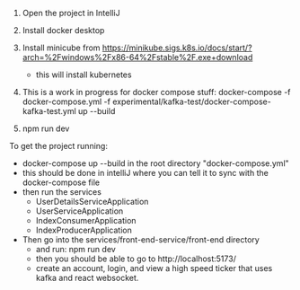 1. Open the project in IntelliJ
2. Install docker desktop
3. Install minicube from https://minikube.sigs.k8s.io/docs/start/?arch=%2Fwindows%2Fx86-64%2Fstable%2F.exe+download
    - this will install kubernetes

4. This is a work in progress for docker compose stuff: docker-compose -f docker-compose.yml -f experimental/kafka-test/docker-compose-kafka-test.yml up --build

5. npm run dev

To get the project running:
- docker-compose up --build in the root directory "docker-compose.yml"
- this should be done in intelliJ where you can tell it to sync with the docker-compose file
- then run the services 
  - UserDetailsServiceApplication
  - UserServiceApplication
  - IndexConsumerApplication
  - IndexProducerApplication
- Then go into the services/front-end-service/front-end directory
  - and run: npm run dev
  - then you should be able to go to http://localhost:5173/
  - create an account, login, and view a high speed ticker that uses kafka and react websocket.